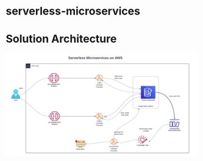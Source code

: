 # serverless-microservices

# Solution Architecture


![diagram](https://raw.githubusercontent.com/msharma24/serverless-microservices/main/diagrams/serverless-microservices-aws.png?token=GHSAT0AAAAAACEUETF4AULCCLS3EVAOOE34ZHECL7A)
